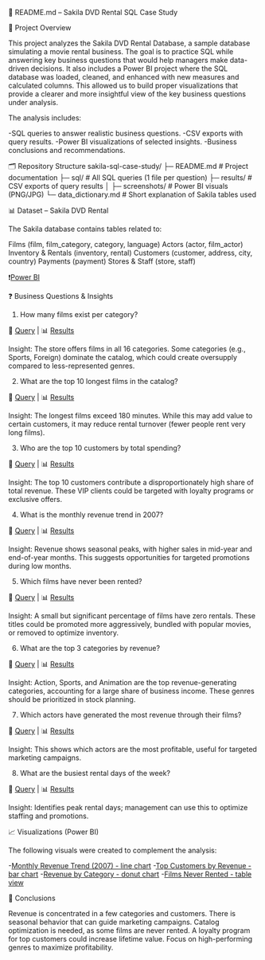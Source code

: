 📄 README.md – Sakila DVD Rental SQL Case Study

🎯 Project Overview

This project analyzes the Sakila DVD Rental Database, a sample database simulating a movie rental business.
The goal is to practice SQL while answering key business questions that would help managers make data-driven decisions. It also includes a Power BI project where the SQL database was loaded, cleaned, and enhanced with new measures and calculated columns. This allowed us to build proper visualizations that provide a clearer and more insightful view of the key business questions under analysis.

The analysis includes:

-SQL queries to answer realistic business questions.
-CSV exports with query results.
-Power BI visualizations of selected insights.
-Business conclusions and recommendations.

🗂️ Repository Structure
sakila-sql-case-study/
├─ README.md                  # Project documentation
├─ sql/                       # All SQL queries (1 file per question)
├─ results/                   # CSV exports of query results
│   ├─ screenshots/           # Power BI visuals (PNG/JPG)
└─ data_dictionary.md         # Short explanation of Sakila tables used

📊 Dataset – Sakila DVD Rental

The Sakila database contains tables related to:

Films (film, film_category, category, language)
Actors (actor, film_actor)
Inventory & Rentals (inventory, rental)
Customers (customer, address, city, country)
Payments (payment)
Stores & Staff (store, staff)

❗[Power BI](Presentation:https://app.powerbi.com/groups/me/reports/cfc69855-129d-4f62-ad55-9cd253f77eae/61c9db703bad7cd4bdaa?experience=power-bi)

❓ Business Questions & Insights 

1. How many films exist per category?

📄 [Query](sql/01_films_by_category.sql)
 | 📊 [Results](results/01_films_by_category.csv)

Insight: The store offers films in all 16 categories. Some categories (e.g., Sports, Foreign) dominate the catalog, which could create oversupply compared to less-represented genres.



2. What are the top 10 longest films in the catalog?

📄 [Query](sql/02_top_longest_films.sql)
 | 📊 [Results](results/02_top_longest_films.csv)

Insight: The longest films exceed 180 minutes. While this may add value to certain customers, it may reduce rental turnover (fewer people rent very long films).



3. Who are the top 10 customers by total spending?

📄 [Query](sql/03_top_customers.sql)
 | 📊 [Results](results/03_top_customers.csv)

Insight: The top 10 customers contribute a disproportionately high share of total revenue. These VIP clients could be targeted with loyalty programs or exclusive offers.



4. What is the monthly revenue trend in 2007?

📄 [Query](sql/04_monthly_revenue_2007.sql)
 | 📊 [Results](results/04_monthly_revenue_2007.csv)

Insight: Revenue shows seasonal peaks, with higher sales in mid-year and end-of-year months. This suggests opportunities for targeted promotions during low months.



5. Which films have never been rented?

📄 [Query](sql/05_films_never_rented.sql)
 | 📊 [Results](results/05_films_never_rented.csv)

Insight: A small but significant percentage of films have zero rentals. These titles could be promoted more aggressively, bundled with popular movies, or removed to optimize inventory.



6. What are the top 3 categories by revenue?

📄 [Query](sql/06_top_categories_revenue.sql)
 | 📊 [Results](results/06_top_categories_revenue.csv)

Insight: Action, Sports, and Animation are the top revenue-generating categories, accounting for a large share of business income. These genres should be prioritized in stock planning.



7. Which actors have generated the most revenue through their films?

📄 [Query](sql/07_top_actors_revenue.sql)
 | 📊 [Results](results/07_top_actors_revenue.csv)

Insight: This shows which actors are the most profitable, useful for targeted marketing campaigns.



8. What are the busiest rental days of the week?

📄 [Query](sql/08_busiest_rental_day.sql)
 | 📊 [Results](results/08_busiest_rental_day.csv)

Insight: Identifies peak rental days; management can use this to optimize staffing and promotions.




📈 Visualizations (Power BI)

The following visuals were created to complement the analysis:

-[Monthly Revenue Trend (2007) - line chart](visuals/MonthlyRevenueTrend.jpg)
-[Top Customers by Revenue - bar chart](visuals/TopCustomers.jpg)
-[Revenue by Category - donut chart](visuals/RevenueByCategory.jpg)
-[Films Never Rented - table view](visuals/FilmsNeverRented.jpg)


📝 Conclusions

Revenue is concentrated in a few categories and customers.
There is seasonal behavior that can guide marketing campaigns.
Catalog optimization is needed, as some films are never rented.
A loyalty program for top customers could increase lifetime value.
Focus on high-performing genres to maximize profitability.
